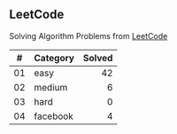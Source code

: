 ## LeetCode

Solving Algorithm Problems from [LeetCode](https://leetcode.com/)

| #  |    Category    | Solved |
|:--:|:---------------|-------:|
| 01 |      easy      |   42   |
| 02 |     medium     |   6   |
| 03 |      hard      |   0   |
| 04 |    facebook    |   4   |
